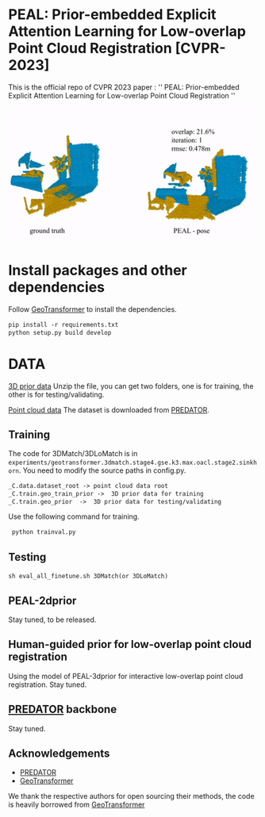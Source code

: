 # PEAL:  Prior-embedded Explicit Attention Learning for Low-overlap Point Cloud Registration [CVPR-2023]
This is the official repo of CVPR 2023 paper :  '' PEAL: Prior-embedded Explicit Attention Learning for Low-overlap Point Cloud Registration ''
<div  align="center">  
<img src="https://github.com/Gardlin/PEAL/blob/main/assets/iter_sample.gif" alt="show" align=center  />
</div>  


# Install packages and other dependencies

Follow [GeoTransformer](https://github.com/qinzheng93/GeoTransformer) to install the dependencies.

```
pip install -r requirements.txt
python setup.py build develop
```

# DATA 
[3D prior data](https://drive.google.com/file/d/1ArrJvTzlbQjSHZi3Zl0oHesuoE7Nr16P/view?usp=sharing) Unzip the file, you can get two folders, one is for training, the other is for testing/validating.

[Point cloud data](https://github.com/prs-eth/OverlapPredator)
The dataset is downloaded from [PREDATOR](https://github.com/prs-eth/OverlapPredator).

## Training
The code for 3DMatch/3DLoMatch is in `experiments/geotransformer.3dmatch.stage4.gse.k3.max.oacl.stage2.sinkhorn`. 
You need to modify the source paths in  config.py.
```
_C.data.dataset_root -> point cloud data root
_C.train.geo_train_prior ->  3D prior data for training
_C.train.geo_prior  ->  3D prior data for testing/validating
```
Use the following command for training.
```bash
 python trainval.py
```

## Testing
```
sh eval_all_finetune.sh 3DMatch(or 3DLoMatch)
```
## PEAL-2dprior
Stay tuned, to be released.

## Human-guided prior for low-overlap point cloud registration
Using the model of PEAL-3dprior for interactive low-overlap point cloud registration. Stay tuned.

## [PREDATOR](https://github.com/prs-eth/OverlapPredator) backbone
Stay tuned.

## Acknowledgements
- [PREDATOR](https://github.com/prs-eth/OverlapPredator)
- [GeoTransformer](https://github.com/qinzheng93/GeoTransformer)

We thank the respective authors for open sourcing their methods, the code is heavily borrowed from [GeoTransformer](https://github.com/qinzheng93/GeoTransformer)

